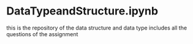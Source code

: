 # DataTypeandStructure.ipynb
this is the repository of the data structure and data type includes all the questions of the assignment
